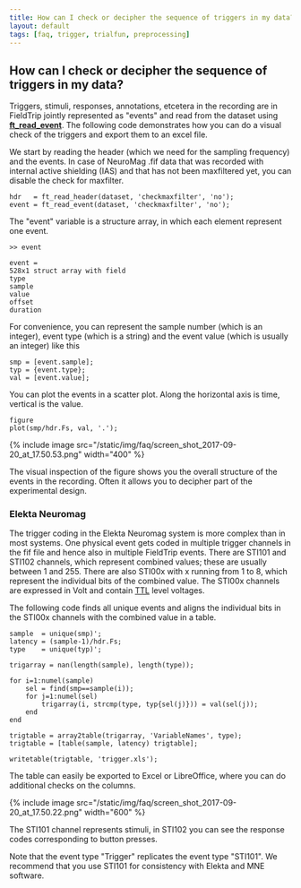 ```yaml
---
title: How can I check or decipher the sequence of triggers in my data?
layout: default
tags: [faq, trigger, trialfun, preprocessing]
---
```


## How can I check or decipher the sequence of triggers in my data?

Triggers, stimuli, responses, annotations, etcetera in the recording are in FieldTrip jointly represented as "events" and read from the dataset using **[ft_read_event](/reference/ft_read_event)**. The following code demonstrates how you can do a visual check of the triggers and export them to an excel file.

We start by reading the header (which we need for the sampling frequency) and the events. In case of NeuroMag .fif data that was recorded with internal active shielding (IAS) and that has not been maxfiltered yet, you can disable the check for maxfilter. 

    hdr   = ft_read_header(dataset, 'checkmaxfilter', 'no');
    event = ft_read_event(dataset, 'checkmaxfilter', 'no');

The "event" variable is a structure array, in which each element represent one event.

    >> event
    
    event = 
    528x1 struct array with field
    type
    sample
    value
    offset
    duration

For convenience, you can represent the sample number (which is an integer), event type (which is a string) and the event value (which is usually an integer) like this

    smp = [event.sample];
    typ = {event.type};
    val = [event.value];

You can plot the events in a scatter plot. Along the horizontal axis is time, vertical is the value.

    figure
    plot(smp/hdr.Fs, val, '.');

{% include image src="/static/img/faq/screen_shot_2017-09-20_at_17.50.53.png" width="400" %}

The visual inspection of the figure shows you the overall structure of the events in the recording. Often it allows you to decipher part of the experimental design.

### Elekta Neuromag

The trigger coding in the Elekta Neuromag system is more complex than in most systems. One physical event gets coded in multiple trigger channels in the fif file and hence also in multiple FieldTrip events. There are STI101 and STI102 channels, which represent combined values; these are usually between 1 and 255. There are also STI00x with x running from 1 to 8, which represent the individual bits of the combined value. The STI00x channels are expressed in Volt and contain [TTL](https://en.wikipedia.org/wiki/Transistor–transistor_logic) level voltages.

The following code finds all unique events and aligns the individual bits in the STI00x channels with the combined value in a table. 

	
	sample  = unique(smp)';
	latency = (sample-1)/hdr.Fs;
	type    = unique(typ)';
	
	trigarray = nan(length(sample), length(type));
	
	for i=1:numel(sample)
	    sel = find(smp==sample(i));
	    for j=1:numel(sel)
	        trigarray(i, strcmp(type, typ{sel(j)})) = val(sel(j));
	    end
	end
	
	trigtable = array2table(trigarray, 'VariableNames', type);
	trigtable = [table(sample, latency) trigtable];
	
	writetable(trigtable, 'trigger.xls');

The table can easily be exported to Excel or LibreOffice, where you can do additional checks on the columns. 

{% include image src="/static/img/faq/screen_shot_2017-09-20_at_17.50.22.png" width="600" %}

The STI101 channel represents stimuli, in STI102 you can see the response codes corresponding to button presses.

Note that the event type "Trigger" replicates the event type "STI101". We recommend that you use STI101 for consistency with Elekta and MNE software.

